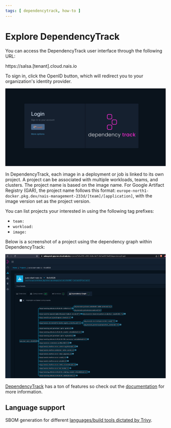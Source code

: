 ```yaml
---
tags: [ dependencytrack, how-to ]
---
```


# Explore DependencyTrack

You can access the DependencyTrack user interface through the following URL:

https://salsa.[tenant].cloud.nais.io

To sign in, click the OpenID button, which will redirect you to your organization's identity provider.

![Dependency Login](../../../assets/salsa-login.png)

In DependencyTrack, each image in a deployment or job is linked to its own project.
A project can be associated with multiple workloads, teams, and clusters.
The project name is based on the image name. For Google Artifact Registry (GAR),
the project name follows this format: `europe-north1-docker.pkg.dev/nais-management-233d/[team]/[application]`,
with the image version set as the project version.

You can list projects your interested in using the following tag prefixes:

* `team:`
* `workload:`
* `image:`

Below is a screenshot of a project using the dependency graph within DependencyTrack:

![Dependency Graph](../../../assets/salsa-graph.png)

[DependencyTrack](https://dependencytrack.org/) has a ton of features so check out
the [documentation](https://docs.dependencytrack.org/) for more information.

## Language support

SBOM generation for
different [languages/build tools dictated by Trivy](https://aquasecurity.github.io/trivy/v0.56/docs/scanner/vulnerability/#supported-languages).